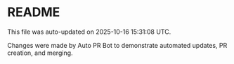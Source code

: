 # README

This file was auto-updated on 2025-10-16 15:31:08 UTC.

Changes were made by Auto PR Bot to demonstrate automated updates, PR creation, and merging.
